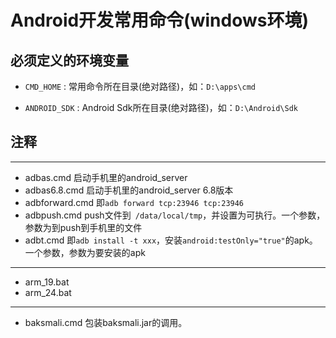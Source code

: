 # Android开发常用命令(windows环境)


## 必须定义的环境变量

- `CMD_HOME`  : 常用命令所在目录(绝对路径)，如：`D:\apps\cmd`

- `ANDROID_SDK`  : Android Sdk所在目录(绝对路径)，如：`D:\Android\Sdk`

## 注释
---
- adbas.cmd 启动手机里的android_server
- adbas6.8.cmd 启动手机里的android_server 6.8版本
- adbforward.cmd 即`adb forward tcp:23946 tcp:23946`
- adbpush.cmd push文件到` /data/local/tmp`，并设置为可执行。一个参数，参数为到push到手机里的文件
- adbt.cmd 即`adb install -t xxx`，安装`android:testOnly="true"`的apk。一个参数，参数为要安装的apk

---
- arm_19.bat
- arm_24.bat

---
- baksmali.cmd 包装baksmali.jar的调用。
